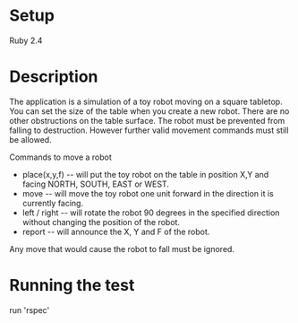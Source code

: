 # Setup
Ruby 2.4

# Description

The application is a simulation of a toy robot moving on a square tabletop.
You can set the size of the table when you create a new robot.
There are no other obstructions on the table surface.
The robot must be prevented from falling to destruction.
However further valid movement commands must still be allowed.

Commands to move a robot
* place(x,y,f) -- will put the toy robot on the table in position X,Y and facing NORTH, SOUTH, EAST or WEST.
* move -- will move the toy robot one unit forward in the direction it is currently facing.
* left / right -- will rotate the robot 90 degrees in the specified direction without changing the position of the robot.
* report -- will announce the X, Y and F of the robot.

Any move that would cause the robot to fall must be ignored.

# Running the test
run 'rspec'
